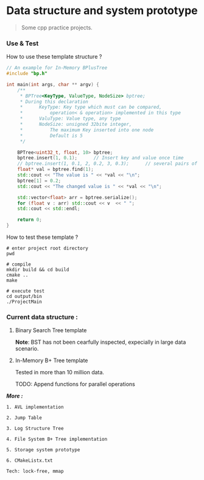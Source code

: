 # Data structure and system prototype
>Some cpp practice projects.

### Use & Test

How to use these template structure ?
```C++
// An example for In-Memory BPlusTree
#include "bp.h"

int main(int args, char ** argv) {
    /** 
     * BPTree<KeyType, ValueType, NodeSize> bptree;
     * During this declaration
     *      KeyType: Key type which must can be compared, 
     *          operation< & operation> implemented in this type
     *      ValuType: Value type, any type
     *      NodeSize: unsigned 32bite integer, 
     *          The maximum Key inserted into one node
     *          Default is 5
     */

    BPTree<uint32_t, float, 10> bptree;
    bptree.insert(1, 0.1);      // Insert key and value once time
    // bptree.insert(1, 0.1, 2, 0.2, 3, 0.3);      // several pairs of key & value
    float* val = bptree.find(1);
    std::cout << "The value is " << *val << "\n";
    bptree[1] = 0.2;
    std::cout << "The changed value is " << *val << "\n";

    std::vector<float> arr = bptree.serialize();
    for (float v : arr) std::cout << v  << " ";
    std::cout << std::endl;

    return 0;
}
```

How to test these template ?
```Shell
# enter project root directory
pwd

# compile
mkdir build && cd build
cmake ..
make

# execute test
cd output/bin
./ProjectMain
```

### Current data structure :
1. Binary Search Tree template

    **Note**: BST has not been cearfully inspected, expecially in large data scenario.

2. In-Memory B+ Tree template

    Tested in more than 10 million data.

    TODO: Append functions for parallel operations

***More :*** 

    1. AVL implementation

    2. Jump Table

    3. Log Structure Tree

    4. File System B+ Tree implementation
    
    5. Storage system prototype
   
    6. CMakeListx.txt

    Tech: lock-free, mmap